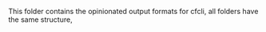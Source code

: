 This folder contains the opinionated output formats for cfcli, all folders have the same structure, 